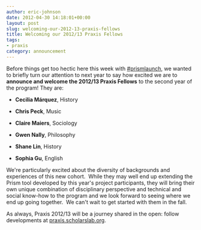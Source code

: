 ```yaml
---
author: eric-johnson
date: 2012-04-30 14:18:01+00:00
layout: post
slug: welcoming-our-2012-13-praxis-fellows
title: Welcoming our 2012/13 Praxis Fellows
tags:
- praxis
category: announcement
---
```


Before things get too hectic here this week with [#prismlaunch](https://scholarslab.org/announcements/praxis-through-prisms/), we wanted to briefly turn our attention to next year to say how excited we are to **announce and welcome the 2012/13 Praxis Fellows** to the second year of the program! They are:



	
  * **Cecilia Márquez**, History

	
  * **Chris Peck**, Music

	
  * **Claire Maiers**, Sociology

	
  * **Gwen Nally**, Philosophy

	
  * **Shane Lin**, History

	
  * **Sophia Gu**, English


We're particularly excited about the diversity of backgrounds and experiences of this new cohort.  While they may well end up extending the Prism tool developed by this year's project participants, they will bring their own unique combination of disciplinary perspective and technical and social know-how to the program and we look forward to seeing where we end up going together.  We can't wait to get started with them in the fall.

As always, Praxis 2012/13 will be a journey shared in the open: follow developments at [praxis.scholarslab.org](http://praxis.scholarslab.org/).
